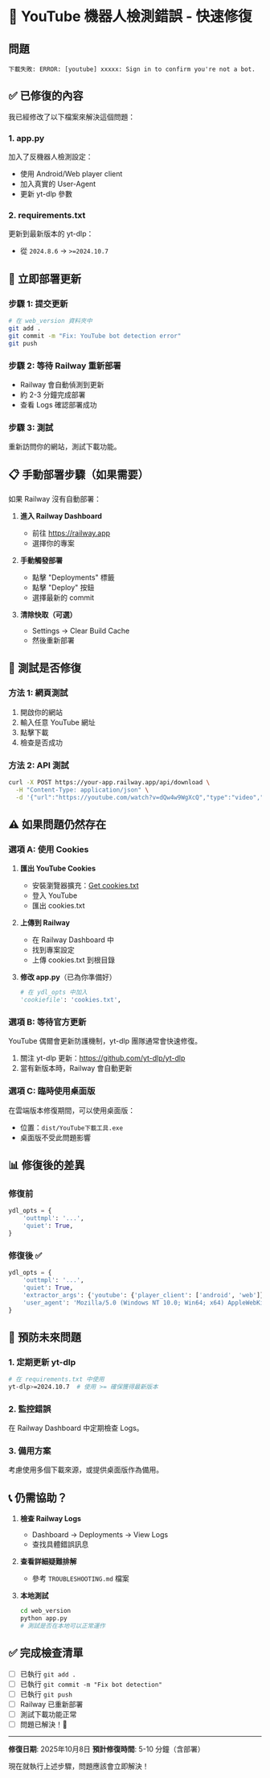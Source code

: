 # 🚨 YouTube 機器人檢測錯誤 - 快速修復

## 問題
```
下載失敗: ERROR: [youtube] xxxxx: Sign in to confirm you're not a bot.
```

## ✅ 已修復的內容

我已經修改了以下檔案來解決這個問題：

### 1. app.py
加入了反機器人檢測設定：
- 使用 Android/Web player client
- 加入真實的 User-Agent
- 更新 yt-dlp 參數

### 2. requirements.txt
更新到最新版本的 yt-dlp：
- 從 `2024.8.6` → `>=2024.10.7`

## 🚀 立即部署更新

### 步驟 1: 提交更新
```bash
# 在 web_version 資料夾中
git add .
git commit -m "Fix: YouTube bot detection error"
git push
```

### 步驟 2: 等待 Railway 重新部署
- Railway 會自動偵測到更新
- 約 2-3 分鐘完成部署
- 查看 Logs 確認部署成功

### 步驟 3: 測試
重新訪問你的網站，測試下載功能。

## 📋 手動部署步驟（如果需要）

如果 Railway 沒有自動部署：

1. **進入 Railway Dashboard**
   - 前往 https://railway.app
   - 選擇你的專案

2. **手動觸發部署**
   - 點擊 "Deployments" 標籤
   - 點擊 "Deploy" 按鈕
   - 選擇最新的 commit

3. **清除快取（可選）**
   - Settings → Clear Build Cache
   - 然後重新部署

## 🧪 測試是否修復

### 方法 1: 網頁測試
1. 開啟你的網站
2. 輸入任意 YouTube 網址
3. 點擊下載
4. 檢查是否成功

### 方法 2: API 測試
```bash
curl -X POST https://your-app.railway.app/api/download \
  -H "Content-Type: application/json" \
  -d '{"url":"https://youtube.com/watch?v=dQw4w9WgXcQ","type":"video","quality":"720p"}'
```

## ⚠️ 如果問題仍然存在

### 選項 A: 使用 Cookies

1. **匯出 YouTube Cookies**
   - 安裝瀏覽器擴充：[Get cookies.txt](https://chrome.google.com/webstore/detail/get-cookiestxt)
   - 登入 YouTube
   - 匯出 cookies.txt

2. **上傳到 Railway**
   - 在 Railway Dashboard 中
   - 找到專案設定
   - 上傳 cookies.txt 到根目錄

3. **修改 app.py**（已為你準備好）
   ```python
   # 在 ydl_opts 中加入
   'cookiefile': 'cookies.txt',
   ```

### 選項 B: 等待官方更新

YouTube 偶爾會更新防護機制，yt-dlp 團隊通常會快速修復。

1. 關注 yt-dlp 更新：https://github.com/yt-dlp/yt-dlp
2. 當有新版本時，Railway 會自動更新

### 選項 C: 臨時使用桌面版

在雲端版本修復期間，可以使用桌面版：
- 位置：`dist/YouTube下載工具.exe`
- 桌面版不受此問題影響

## 📊 修復後的差異

### 修復前
```python
ydl_opts = {
    'outtmpl': '...',
    'quiet': True,
}
```

### 修復後 ✅
```python
ydl_opts = {
    'outtmpl': '...',
    'quiet': True,
    'extractor_args': {'youtube': {'player_client': ['android', 'web']}},
    'user_agent': 'Mozilla/5.0 (Windows NT 10.0; Win64; x64) AppleWebKit/537.36...',
}
```

## 🎯 預防未來問題

### 1. 定期更新 yt-dlp
```bash
# 在 requirements.txt 中使用
yt-dlp>=2024.10.7  # 使用 >= 確保獲得最新版本
```

### 2. 監控錯誤
在 Railway Dashboard 中定期檢查 Logs。

### 3. 備用方案
考慮使用多個下載來源，或提供桌面版作為備用。

## 📞 仍需協助？

1. **檢查 Railway Logs**
   - Dashboard → Deployments → View Logs
   - 查找具體錯誤訊息

2. **查看詳細疑難排解**
   - 參考 `TROUBLESHOOTING.md` 檔案

3. **本地測試**
   ```bash
   cd web_version
   python app.py
   # 測試是否在本地可以正常運作
   ```

## ✅ 完成檢查清單

- [ ] 已執行 `git add .`
- [ ] 已執行 `git commit -m "Fix bot detection"`
- [ ] 已執行 `git push`
- [ ] Railway 已重新部署
- [ ] 測試下載功能正常
- [ ] 問題已解決！🎉

---

**修復日期**: 2025年10月8日
**預計修復時間**: 5-10 分鐘（含部署）

現在就執行上述步驟，問題應該會立即解決！
